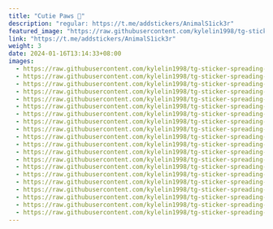 ```yaml
---
title: "Cutie Paws 🐾"
description: "regular: https://t.me/addstickers/AnimalS1ick3r"
featured_image: "https://raw.githubusercontent.com/kylelin1998/tg-sticker-spreading-worldwide-images/main/img/02cfa9cf-fa1d-46d8-80c4-7bbbb7270ef2.jpg"
link: "https://t.me/addstickers/AnimalS1ick3r"
weight: 3
date: 2024-01-16T13:14:33+08:00
images:
  - https://raw.githubusercontent.com/kylelin1998/tg-sticker-spreading-worldwide-images/main/img/02cfa9cf-fa1d-46d8-80c4-7bbbb7270ef2.jpg
  - https://raw.githubusercontent.com/kylelin1998/tg-sticker-spreading-worldwide-images/main/img/ab377134-0c7e-4a30-aaa9-b229e1f15ddf.jpg
  - https://raw.githubusercontent.com/kylelin1998/tg-sticker-spreading-worldwide-images/main/img/e57c231d-1bb0-44cb-a8be-1c97acc35836.jpg
  - https://raw.githubusercontent.com/kylelin1998/tg-sticker-spreading-worldwide-images/main/img/b5681484-dff5-498d-b372-62dc079533bd.jpg
  - https://raw.githubusercontent.com/kylelin1998/tg-sticker-spreading-worldwide-images/main/img/d53d03f5-0a1d-4fae-a07e-43ca80f4c3da.jpg
  - https://raw.githubusercontent.com/kylelin1998/tg-sticker-spreading-worldwide-images/main/img/6f633b50-b7e3-44f0-ada3-a0f44cb91259.jpg
  - https://raw.githubusercontent.com/kylelin1998/tg-sticker-spreading-worldwide-images/main/img/174c992a-de88-4fdc-94e3-361cbdd54962.jpg
  - https://raw.githubusercontent.com/kylelin1998/tg-sticker-spreading-worldwide-images/main/img/5c2fdcdd-ed5d-44a9-9f7d-bedccd45acac.jpg
  - https://raw.githubusercontent.com/kylelin1998/tg-sticker-spreading-worldwide-images/main/img/a879c91c-f44a-45b0-ba5f-24b8bcbadd7e.jpg
  - https://raw.githubusercontent.com/kylelin1998/tg-sticker-spreading-worldwide-images/main/img/153a3d7a-3f46-4f33-a8c4-d63612de13ce.jpg
  - https://raw.githubusercontent.com/kylelin1998/tg-sticker-spreading-worldwide-images/main/img/0f568391-0cec-454c-b9eb-34eb61ba7eab.jpg
  - https://raw.githubusercontent.com/kylelin1998/tg-sticker-spreading-worldwide-images/main/img/0f6e7394-353e-468c-9ce6-d87604dea340.jpg
  - https://raw.githubusercontent.com/kylelin1998/tg-sticker-spreading-worldwide-images/main/img/301efb76-0318-42eb-8609-f590bbde4521.jpg
  - https://raw.githubusercontent.com/kylelin1998/tg-sticker-spreading-worldwide-images/main/img/1b5e964a-9644-48b2-9d4b-54d91e29acbe.jpg
  - https://raw.githubusercontent.com/kylelin1998/tg-sticker-spreading-worldwide-images/main/img/e2bb2600-2143-4dd6-8f25-a24ed616a480.jpg
  - https://raw.githubusercontent.com/kylelin1998/tg-sticker-spreading-worldwide-images/main/img/b73e8815-c317-4fdc-a5c5-6ef3ce862248.jpg
  - https://raw.githubusercontent.com/kylelin1998/tg-sticker-spreading-worldwide-images/main/img/d569ddf5-24bc-4495-9b66-280bcc49c6bd.jpg
  - https://raw.githubusercontent.com/kylelin1998/tg-sticker-spreading-worldwide-images/main/img/75b169aa-1d2c-4fba-8d09-60a89a829b2c.jpg
  - https://raw.githubusercontent.com/kylelin1998/tg-sticker-spreading-worldwide-images/main/img/69976abd-617d-4c2b-9530-bc62ac7bf894.jpg
  - https://raw.githubusercontent.com/kylelin1998/tg-sticker-spreading-worldwide-images/main/img/cad1e4a7-c644-4c09-b0c9-bed3b514672e.jpg
---
```

